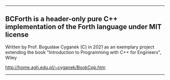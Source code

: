 ----------------------------------------------------------------------
BCForth is a header-only pure C++ implementation of the Forth language
under MIT license
----------------------------------------------------------------------

Written by Prof. Bogusław Cyganek (C) in 2021 as an exemplary 
project extending the book
"Introduction to Programming with C++ for Engineers", Wiley

http://home.agh.edu.pl/~cyganek/BookCpp.htm

----------------------------------------------------------------------


